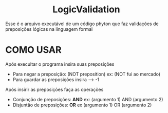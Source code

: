 <h1 align="center"> LogicValidation </h1>


Esse é o arquivo executável de um código phyton que faz validações  de preposições lógicas na linguagem formal

# COMO USAR
Após execultar o programa insira suas preposições
- Para negar  a preposição: (NOT preposition) ex: (NOT fui ao mercado)
- Para guardar as preposições insira --> -1

Após insirir as preposições faça as operações
- Conjunção de preposições: **AND** ex: (argumento 1) AND (argumento 2)
- Disjuntão de preposições: **OR**  ex (argumento 1) OR (argumento 2)
